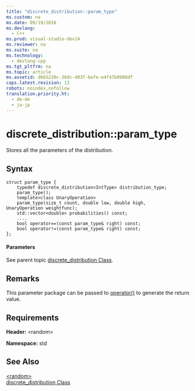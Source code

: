 ```yaml
---
title: "discrete_distribution::param_type"
ms.custom: na
ms.date: 09/19/2016
ms.devlang: 
  - C++
ms.prod: visual-studio-dev14
ms.reviewer: na
ms.suite: na
ms.technology: 
  - devlang-cpp
ms.tgt_pltfrm: na
ms.topic: article
ms.assetid: d665230c-36dc-403f-befe-e4f47b0908df
caps.latest.revision: 12
robots: noindex,nofollow
translation.priority.ht: 
  - de-de
  - ja-jp
---
```

# discrete_distribution::param_type
Stores all the parameters of the distribution.  
  
## Syntax  
  
```  
struct param_type {  
    typedef discrete_distribution<IntType> distribution_type;  
    param_type();  
    template<class UnaryOperation>  
    param_type(size_t count, double low, double high,         UnaryOperation weightfunc);  
    std::vector<double> probabilities() const;  
    ....  
    bool operator==(const param_type& right) const;  
    bool operator!=(const param_type& right) const;  
};  
```  
  
#### Parameters  
 See parent topic [discrete_distribution Class](../vs140/discrete_distribution-Class.md).  
  
## Remarks  
 This parameter package can be passed to [operator()](../vs140/discrete_distribution--operator--.md) to generate the return value.  
  
## Requirements  
 **Header:** <random\>  
  
 **Namespace:** std  
  
## See Also  
 [<random\>](../vs140/-random-.md)   
 [discrete_distribution Class](../vs140/discrete_distribution-Class.md)
